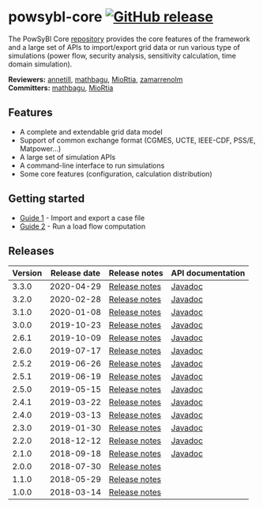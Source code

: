 # powsybl-core [![GitHub release](https://img.shields.io/github/release/powsybl/powsybl-core.svg)](https://github.com/powsybl/powsybl-core/releases/)
The PowSyBl Core [repository](https://github.com/powsybl/powsybl-core) provides the core features of the framework and a large set of APIs to import/export grid data or run various type of simulations (power flow, security analysis, sensitivity calculation, time domain simulation).

**Reviewers:** [annetill](https://github.com/annetill), [mathbagu](https://github.com/mathbagu), [MioRtia](https://github.com/MioRtia), [zamarrenolm](https://github.com/zamarrenolm)  
**Committers:** [mathbagu](https://github.com/mathbagu), [MioRtia](https://github.com/MioRtia) 

## Features

- A complete and extendable grid data model
- Support of common exchange format (CGMES, UCTE, IEEE-CDF, PSS/E, Matpower...)
- A large set of simulation APIs
- A command-line interface to run simulations
- Some core features (configuration, calculation distribution)

## Getting started

- [Guide 1]() - Import and export a case file
- [Guide 2]() - Run a load flow computation

## Releases

| Version | Release date | Release notes | API documentation |
| ------- | ------------ | ------------- | ----------------- |
| 3.3.0 | 2020-04-29 | [Release notes](https://github.com/powsybl/powsybl-core/releases/tag/v3.3.0) | [Javadoc](https://javadoc.io/doc/com.powsybl/powsybl-core/3.3.0/index.html) |
| 3.2.0 | 2020-02-28 | [Release notes](https://github.com/powsybl/powsybl-core/releases/tag/v3.2.0) | [Javadoc](https://javadoc.io/doc/com.powsybl/powsybl-core/3.2.0/index.html) |
| 3.1.0 | 2020-01-08 | [Release notes](https://github.com/powsybl/powsybl-core/releases/tag/v3.1.0) | [Javadoc](https://javadoc.io/doc/com.powsybl/powsybl-core/3.1.0/index.html) |
| 3.0.0 | 2019-10-23 | [Release notes](https://github.com/powsybl/powsybl-core/releases/tag/v3.0.0) | [Javadoc](https://javadoc.io/doc/com.powsybl/powsybl-core/3.0.0/index.html) |
| 2.6.1 | 2019-10-09 | [Release notes](https://github.com/powsybl/powsybl-core/releases/tag/v2.6.1) | [Javadoc](https://javadoc.io/doc/com.powsybl/powsybl-core/2.6.1/index.html) |
| 2.6.0 | 2019-07-17 | [Release notes](https://github.com/powsybl/powsybl-core/releases/tag/v2.6.0) | [Javadoc](https://javadoc.io/doc/com.powsybl/powsybl-core/2.6.0/index.html) |
| 2.5.2 | 2019-06-26 | [Release notes](https://github.com/powsybl/powsybl-core/releases/tag/v2.5.2) | [Javadoc](https://javadoc.io/doc/com.powsybl/powsybl-core/2.5.2/index.html) |
| 2.5.1 | 2019-06-19 | [Release notes](https://github.com/powsybl/powsybl-core/releases/tag/v2.5.1) | [Javadoc](https://javadoc.io/doc/com.powsybl/powsybl-core/2.5.1/index.html) |
| 2.5.0 | 2019-05-15 | [Release notes](https://github.com/powsybl/powsybl-core/releases/tag/v2.5.0) | [Javadoc](https://javadoc.io/doc/com.powsybl/powsybl-core/2.5.0/index.html) |
| 2.4.1 | 2019-03-22 | [Release notes](https://github.com/powsybl/powsybl-core/releases/tag/v2.4.1) | [Javadoc](https://javadoc.io/doc/com.powsybl/powsybl-core/2.4.1/index.html) |
| 2.4.0 | 2019-03-13 | [Release notes](https://github.com/powsybl/powsybl-core/releases/tag/v2.4.0) | [Javadoc](https://javadoc.io/doc/com.powsybl/powsybl-core/2.4.0/index.html) |
| 2.3.0 | 2019-01-30 | [Release notes](https://github.com/powsybl/powsybl-core/releases/tag/v2.3.0) | [Javadoc](https://javadoc.io/doc/com.powsybl/powsybl-core/2.3.0/index.html) |
| 2.2.0 | 2018-12-12 | [Release notes](https://github.com/powsybl/powsybl-core/releases/tag/v2.2.0) | [Javadoc](https://javadoc.io/doc/com.powsybl/powsybl-core/2.2.0/index.html) |
| 2.1.0 | 2018-09-18 | [Release notes](https://github.com/powsybl/powsybl-core/releases/tag/v2.1.0) | [Javadoc](https://javadoc.io/doc/com.powsybl/powsybl-core/2.1.0/index.html) |
| 2.0.0 | 2018-07-30 | [Release notes](https://github.com/powsybl/powsybl-core/releases/tag/v2.0.0) | |
| 1.1.0 | 2018-05-29 | [Release notes](https://github.com/powsybl/powsybl-core/releases/tag/v1.1.0) | |
| 1.0.0 | 2018-03-14 | [Release notes](https://github.com/powsybl/powsybl-core/releases/tag/v1.0.0) | |

